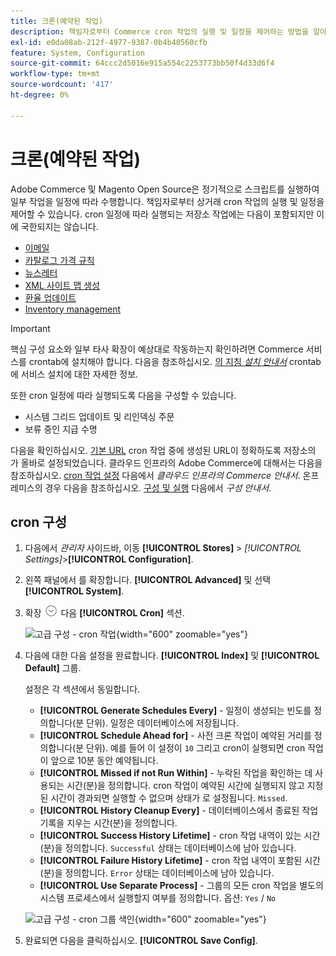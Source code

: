 ```yaml
---
title: 크론(예약된 작업)
description: 책임자로부터 Commerce cron 작업의 실행 및 일정을 제어하는 방법을 알아봅니다.
exl-id: e0da08ab-212f-4977-9387-0b4b40560cfb
feature: System, Configuration
source-git-commit: 64ccc2d5016e915a554c2253773bb50f4d33d6f4
workflow-type: tm+mt
source-wordcount: '417'
ht-degree: 0%

---
```


# 크론(예약된 작업)

Adobe Commerce 및 Magento Open Source은 정기적으로 스크립트를 실행하여 일부 작업을 일정에 따라 수행합니다. 책임자로부터 상거래 cron 작업의 실행 및 일정을 제어할 수 있습니다. cron 일정에 따라 실행되는 저장소 작업에는 다음이 포함되지만 이에 국한되지는 않습니다.

- [이메일](email-communications.md)
- [카탈로그 가격 규칙](../merchandising-promotions/price-rules-catalog.md)
- [뉴스레터](../merchandising-promotions/newsletters.md)
- [XML 사이트 맵 생성](../merchandising-promotions/sitemap-xml.md)
- [환율 업데이트](../stores-purchase/currency-update.md)
- [Inventory management](../inventory-management/introduction.md)

>[!IMPORTANT]
>
>핵심 구성 요소와 일부 타사 확장이 예상대로 작동하는지 확인하려면 Commerce 서비스를 crontab에 설치해야 합니다. 다음을 참조하십시오. [의 지침 _설치 안내서_](https://experienceleague.adobe.com/docs/commerce-operations/installation-guide/next-steps/configuration.html) crontab에 서비스 설치에 대한 자세한 정보.

또한 cron 일정에 따라 실행되도록 다음을 구성할 수 있습니다.

- 시스템 그리드 업데이트 및 리인덱싱 주문
- 보류 중인 지급 수명

다음을 확인하십시오. [기본 URL](../stores-purchase/store-urls.md) cron 작업 중에 생성된 URL이 정확하도록 저장소의 가 올바로 설정되었습니다. 클라우드 인프라의 Adobe Commerce에 대해서는 다음을 참조하십시오. [cron 작업 설정](https://experienceleague.adobe.com/docs/commerce-cloud-service/user-guide/configure/app/properties/crons-property.html) 다음에서 _클라우드 인프라의 Commerce 안내서_. 온프레미스의 경우 다음을 참조하십시오. [구성 및 실행](https://experienceleague.adobe.com/docs/commerce-operations/configuration-guide/cli/configure-cron-jobs.html) 다음에서 _구성 안내서_.

## cron 구성

1. 다음에서 _관리자_ 사이드바, 이동 **[!UICONTROL Stores]** > _[!UICONTROL Settings]_>**[!UICONTROL Configuration]**.

1. 왼쪽 패널에서 를 확장합니다. **[!UICONTROL Advanced]** 및 선택 **[!UICONTROL System]**.

1. 확장 ![확장 선택기](../assets/icon-display-expand.png) 다음 **[!UICONTROL Cron]** 섹션.

   ![고급 구성 - cron 작업](../configuration-reference/advanced/assets/system-cron.png){width="600" zoomable="yes"}

1. 다음에 대한 다음 설정을 완료합니다. **[!UICONTROL Index]** 및 **[!UICONTROL Default]** 그룹.

   설정은 각 섹션에서 동일합니다.

   - **[!UICONTROL Generate Schedules Every]** - 일정이 생성되는 빈도를 정의합니다(분 단위). 일정은 데이터베이스에 저장됩니다.
   - **[!UICONTROL Schedule Ahead for]** - 사전 크론 작업이 예약된 거리를 정의합니다(분 단위). 예를 들어 이 설정이 `10` 그리고 cron이 실행되면 cron 작업이 앞으로 10분 동안 예약됩니다.
   - **[!UICONTROL Missed if not Run Within]** - 누락된 작업을 확인하는 데 사용되는 시간(분)을 정의합니다. cron 작업이 예약된 시간에 실행되지 않고 지정된 시간이 경과되면 실행할 수 없으며 상태가 로 설정됩니다. `Missed`.
   - **[!UICONTROL History Cleanup Every]** - 데이터베이스에서 종료된 작업 기록을 지우는 시간(분)을 정의합니다.
   - **[!UICONTROL Success History Lifetime]** - cron 작업 내역이 있는 시간(분)을 정의합니다. `Successful` 상태는 데이터베이스에 남아 있습니다.
   - **[!UICONTROL Failure History Lifetime]** - cron 작업 내역이 포함된 시간(분)을 정의합니다. `Error` 상태는 데이터베이스에 남아 있습니다.
   - **[!UICONTROL Use Separate Process]** - 그룹의 모든 cron 작업을 별도의 시스템 프로세스에서 실행할지 여부를 정의합니다. 옵션: `Yes` / `No`

   ![고급 구성 - cron 그룹 색인](../configuration-reference/advanced/assets/system-cron-group-index.png){width="600" zoomable="yes"}

1. 완료되면 다음을 클릭하십시오. **[!UICONTROL Save Config]**.
